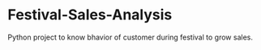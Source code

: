 # Festival-Sales-Analysis
Python project to know bhavior of customer during festival to grow sales.
